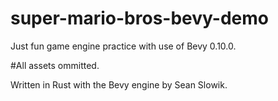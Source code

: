 # super-mario-bros-bevy-demo
Just fun game engine practice with use of Bevy 0.10.0.

#All assets ommitted.

Written in Rust with the Bevy engine by Sean Slowik.
